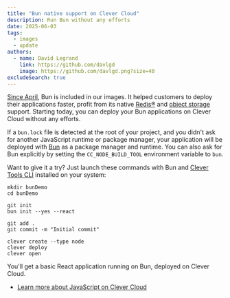 ```yaml
---
title: "Bun native support on Clever Cloud"
description: Run Bun without any efforts
date: 2025-06-03
tags:
  - images
  - update
authors:
  - name: David Legrand
    link: https://github.com/davlgd
    image: https://github.com/davlgd.png?size=40
excludeSearch: true
---
```


[Since April](/developers/changelog/2025/04-16-images-update/), Bun is included in our images. It helped customers to deploy their applications faster, profit from its native [Redis®](https://bun.sh/docs/api/redis) and [object storage](https://bun.sh/docs/api/s3) support. Starting today, you can deploy your Bun applications on Clever Cloud without any efforts.

If a `bun.lock` file is detected at the root of your project, and you didn't ask for another JavaScript runtime or package manager, your application will be deployed with [Bun](https://bun.sh) as a package manager and runtime. You can also ask for Bun explicitly by setting the `CC_NODE_BUILD_TOOL` environment variable to `bun`.

Want to give it a try? Just launch these commands with Bun and [Clever Tools CLI](/developers/doc/cli/install) installed on your system:

```
mkdir bunDemo
cd bunDemo

git init
bun init --yes --react

git add .
git commit -m "Initial commit"

clever create --type node
clever deploy
clever open
```

You'll get a basic React application running on Bun, deployed on Clever Cloud.

* [Learn more about JavaScript on Clever Cloud](/developers/doc/applications/javascript/)
